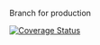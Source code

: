 Branch for production

[![Coverage Status](https://coveralls.io/repos/github/SeeBehr/Hornochsen/badge.svg?branch=UndoManager)](https://coveralls.io/github/SeeBehr/Hornochsen?branch=UndoManager)
